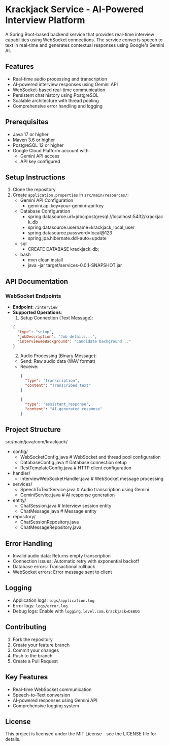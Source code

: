 # Krackjack Service - AI-Powered Interview Platform

A Spring Boot-based backend service that provides real-time interview capabilities using WebSocket connections. The service converts speech to text in real-time and generates contextual responses using Google's Gemini AI.

## Features

- Real-time audio processing and transcription
- AI-powered interview responses using Gemini API
- WebSocket-based real-time communication
- Persistent chat history using PostgreSQL
- Scalable architecture with thread pooling
- Comprehensive error handling and logging

## Prerequisites

- Java 17 or higher
- Maven 3.6 or higher
- PostgreSQL 12 or higher
- Google Cloud Platform account with:
  - Gemini API access
  - API key configured

## Setup Instructions

1. Clone the repository
2. Create `application.properties` in `src/main/resources/`:
   - Gemini API Configuration
     - gemini.api.key=your-gemini-api-key
   - Database Configuration
     - spring.datasource.url=jdbc:postgresql://localhost:5432/krackjack_db
     - spring.datasource.username=krackjack_local_user
     - spring.datasource.password=local@123
     - spring.jpa.hibernate.ddl-auto=update
   - sql
     - CREATE DATABASE krackjack_db;
   - bash
     - mvn clean install
     - java -jar target/services-0.0.1-SNAPSHOT.jar

## API Documentation

### WebSocket Endpoints

- **Endpoint**: `/interview`
- **Supported Operations**:
  1. Setup Connection (Text Message):
  ```json
  {
    "type": "setup",
    "jobDescription": "Job details...",
    "intervieweeBackground": "Candidate background..."
  }
  ```
  2. Audio Processing (Binary Message):
  - Send: Raw audio data (WAV format)
  - Receive:
    ```json
    {
      "type": "transcription",
      "content": "Transcribed text"
    }
    ```
    ```json
    {
      "type": "assistant_response",
      "content": "AI-generated response"
    }
    ```

## Project Structure

src/main/java/com/krackjack/
- config/
  - WebSocketConfig.java # WebSocket and thread pool configuration
  - DatabaseConfig.java # Database connection setup
  - RestTemplateConfig.java # HTTP client configuration
- handler/
  - InterviewWebSocketHandler.java # WebSocket message processing
- services/
  - SpeechToTextService.java # Audio transcription using Gemini
  - GeminiService.java # AI response generation
- entity/
  - ChatSession.java # Interview session entity
  - ChatMessage.java # Message entity
- repository/
  - ChatSessionRepository.java
  - ChatMessageRepository.java

## Error Handling

- Invalid audio data: Returns empty transcription
- Connection issues: Automatic retry with exponential backoff
- Database errors: Transactional rollback
- WebSocket errors: Error message sent to client

## Logging

- Application logs: `logs/application.log`
- Error logs: `logs/error.log`
- Debug logs: Enable with `logging.level.com.krackjack=DEBUG`

## Contributing

1. Fork the repository
2. Create your feature branch
3. Commit your changes
4. Push to the branch
5. Create a Pull Request

## Key Features

- Real-time WebSocket communication
- Speech-to-Text conversion
- AI-powered responses using Gemini API
- Comprehensive logging system

## License

This project is licensed under the MIT License - see the LICENSE file for details.

